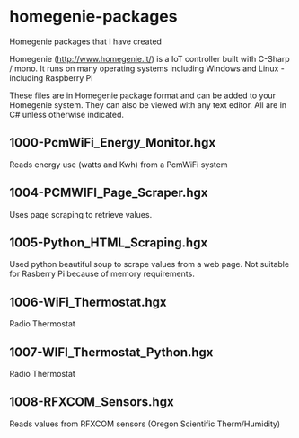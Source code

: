# homegenie-packages
Homegenie packages that I have created

Homegenie (http://www.homegenie.it/) is a IoT controller built with C-Sharp / mono. It runs on many operating systems including Windows and Linux - including Raspberry Pi

These files are in Homegenie package format and can be added to your Homegenie system. They can also be viewed with any text editor. All are in C# unless otherwise indicated.

## 1000-PcmWiFi_Energy_Monitor.hgx

Reads energy use (watts and Kwh) from a PcmWiFi system
  
## 1004-PCMWIFI_Page_Scraper.hgx

Uses page scraping to retrieve values.
  
## 1005-Python_HTML_Scraping.hgx

Used python beautiful soup to scrape values from a web page. Not suitable for Rasberry Pi because of memory requirements.

## 1006-WiFi_Thermostat.hgx

Radio Thermostat

## 1007-WIFI_Thermostat_Python.hgx

Radio Thermostat

## 1008-RFXCOM_Sensors.hgx

Reads values from RFXCOM sensors (Oregon Scientific Therm/Humidity)
  
